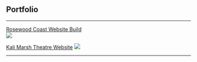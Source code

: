 ## Portfolio

---

<!--### Category Name 1 -->

[Rosewood Coast Website Build](/Projects/Rosewood_Coast)
<br>
<a href="https://zss3.github.io/Projects/Rosewood_Coast"> 
<img src="images/rosewood_coast_thumb.jp2"/> </a>


[Kali Marsh Theatre Website](/Website_Projects/Kali_Website/index.html)
<a href="https://zss3.github.io/Website_Projects/Kali_Website/index">
<img src="images/kali_site_thumb.jp2"/> </a>


<!--[Project 3 Title](http://example.com/)
<img src="images/dummy_thumbnail.jpg?raw=true"/>  -->



<!--### Category Name 2 empty commit

<!--- [Project 1 Title](http://example.com/)
- [Project 2 Title](http://example.com/)
- [Project 3 Title](http://example.com/)
- [Project 4 Title](http://example.com/)
- [Project 5 Title](http://example.com/) -->





---
<!-- <p style="font-size:11px">Page template forked from <a href="https://github.com/evanca/quick-portfolio">evanca</a></p> -->
<!-- Remove above link if you don't want to attibute -->
